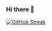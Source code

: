 ### Hi there 👋

[![GitHub Streak](https://streak-stats.demolab.com/?user=LukaszSztukiewicz)](https://git.io/streak-stats)
